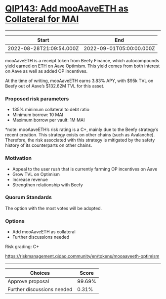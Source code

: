 
# [QIP143: Add mooAaveETH as Collateral for MAI](https://snapshot.org/#/qidao.eth/proposal/0x335397b92c625cf75f1e1a7b4ca714600d9f2551d2c825aa059af27bbb7fb190)

---
| Start | End |
| --- | --- |
| 2022-08-28T21:09:54.000Z | 2022-09-01T05:00:00.000Z |


mooAaveETH is a receipt token from Beefy Finance, which autocompounds yield earned on ETH on Aave Optimism. This yield comes from both interest on Aave as well as added OP incentives.

At the time of writing, mooAaveETH earns 3.83% APY, with $95k TVL on Beefy out of Aave’s $132.62M TVL for this asset.

### Proposed risk parameters

* 135% minimum collateral to debt ratio
* Minimum borrow: 10 MAI
* Maximum borrow per vault: 1M MAI

*note: mooAaveETH’s risk rating is a C+, mainly due to the Beefy strategy’s recent creation. This strategy exists on other chains (such as Avalanche). Therefore, the risk associated with this strategy is mitigated by the safety history of its counterparts on other chains.

### Motivation

* Appeal to the user rush that is currently farming OP incentives on Aave
* Grow TVL on Optimism
* Increase revenue
* Strengthen relationship with Beefy

### Quorum Standards

The option with the most votes will be adopted.

### Options

* Add mooAaveETH as collateral
* Further discussions needed

Risk grading: C+

https://riskmanagement.qidao.community/en/tokens/mooaaveeth-optimism

---
| Choices | Score |
| --- | --- |
| Approve proposal | 99.69% |
| Further discussions needed | 0.31% |

